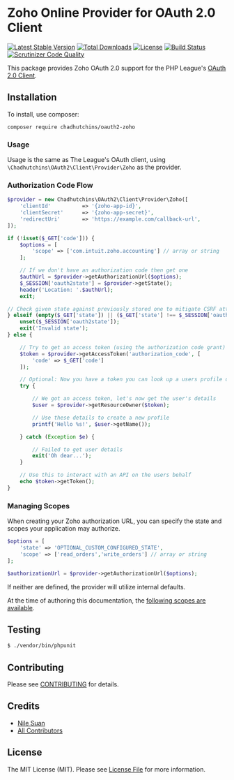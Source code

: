 # Zoho Online Provider for OAuth 2.0 Client

[![Latest Stable Version](https://poser.pugx.org/chadhutchins/oauth2-zoho/v/stable)](https://packagist.org/packages/chadhutchins/oauth2-zoho)
[![Total Downloads](https://poser.pugx.org/chadhutchins/oauth2-zoho/downloads)](https://packagist.org/packages/chadhutchins/oauth2-zoho)
[![License](https://poser.pugx.org/chadhutchins/oauth2-zoho/license)](https://packagist.org/packages/chadhutchins/oauth2-zoho)
[![Build Status](https://travis-ci.org/multidimension-al/oauth2-zoho.svg?branch=master)](https://travis-ci.org/multidimension-al/oauth2-zoho)
[![Scrutinizer Code Quality](https://scrutinizer-ci.com/g/multidimension-al/oauth2-zoho/badges/quality-score.png?b=master)](https://scrutinizer-ci.com/g/multidimension-al/oauth2-zoho/?branch=master)


This package provides Zoho OAuth 2.0 support for the PHP League's [OAuth 2.0 Client](https://github.com/thephpleague/oauth2-client).

## Installation

To install, use composer:

```
composer require chadhutchins/oauth2-zoho
```

### Usage

Usage is the same as The League's OAuth client, using `\Chadhutchins\OAuth2\Client\Provider\Zoho` as the provider.

### Authorization Code Flow

```php
$provider = new Chadhutchins\OAuth2\Client\Provider\Zoho([
    'clientId'          => '{zoho-app-id}',
    'clientSecret'      => '{zoho-app-secret}',
    'redirectUri'       => 'https://example.com/callback-url',
]);

if (!isset($_GET['code'])) {
    $options = [
        'scope' => ['com.intuit.zoho.accounting'] // array or string
    ];

    // If we don't have an authorization code then get one
    $authUrl = $provider->getAuthorizationUrl($options);
    $_SESSION['oauth2state'] = $provider->getState();
    header('Location: '.$authUrl);
    exit;

// Check given state against previously stored one to mitigate CSRF attack
} elseif (empty($_GET['state']) || ($_GET['state'] !== $_SESSION['oauth2state'])) {
    unset($_SESSION['oauth2state']);
    exit('Invalid state');
} else {

    // Try to get an access token (using the authorization code grant)
    $token = $provider->getAccessToken('authorization_code', [
        'code' => $_GET['code']
    ]);

    // Optional: Now you have a token you can look up a users profile data
    try {

        // We got an access token, let's now get the user's details
        $user = $provider->getResourceOwner($token);

        // Use these details to create a new profile
        printf('Hello %s!', $user->getName());

    } catch (Exception $e) {

        // Failed to get user details
        exit('Oh dear...');
    }

    // Use this to interact with an API on the users behalf
    echo $token->getToken();
}
```

### Managing Scopes

When creating your Zoho authorization URL, you can specify the state and scopes your application may authorize.

```php
$options = [
    'state' => 'OPTIONAL_CUSTOM_CONFIGURED_STATE',
    'scope' => ['read_orders','write_orders'] // array or string
];

$authorizationUrl = $provider->getAuthorizationUrl($options);
```
If neither are defined, the provider will utilize internal defaults.

At the time of authoring this documentation, the [following scopes are available](https://www.zoho.com/crm/developer/docs/api/oauth-overview.html).

## Testing

``` bash
$ ./vendor/bin/phpunit
```

## Contributing

Please see [CONTRIBUTING](https://github.com/chadhutchins/oauth2-zoho/blob/master/CONTRIBUTING.md) for details.


## Credits

- [Nile Suan](https://github.com/nilesuan)
- [All Contributors](https://github.com/chadhutchins/oauth2-zoho/contributors)


## License

The MIT License (MIT). Please see [License File](https://github.com/chadhutchins/oauth2-zoho/blob/master/LICENSE) for more information.
